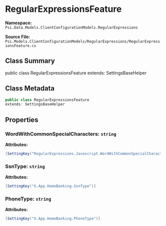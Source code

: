 # RegularExpressionsFeature

**Namespace:** `Psi.Data.Models.ClientConfigurationModels.RegularExpressions`

**Source File:** `Psi.Models.ClientConfigurationModels/RegularExpressions/RegularExpressionsFeature.cs`

## Class Summary

public class RegularExpressionsFeature
extends: SettingsBaseHelper

## Class Metadata

```typescript
public class RegularExpressionsFeature
extends: SettingsBaseHelper
```

## Properties

### WordWithCommonSpecialCharacters: `string`

**Attributes:**
```csharp
[SettingKey("RegularExpressions.Javascript.WordWithCommonSpecialCharacters")]
```

### SsnType: `string`

**Attributes:**
```csharp
[SettingKey("X.App.HomeBanking.SsnType")]
```

### PhoneType: `string`

**Attributes:**
```csharp
[SettingKey("X.App.HomeBanking.PhoneType")]
```
